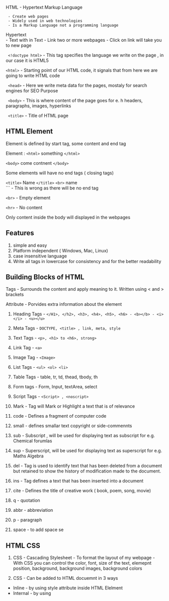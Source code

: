 HTML - Hypertext Markup Language

     - Create web pages
     - Widely used in web technologies
     - Is a Markup Language not a programming language

Hypertext  
       - Text with in Text 
       - Link two or more webpages 
       - Click on link will take you to new page

``` <!doctype html>``` - This tag specifies the language we write on the page , in our case it is HTML5

``` <html> ``` - Starting point of our HTML code, it signals that from here we are going to write HTML code

``` <head>```  - Here we write meta data for the pages, mostaly for search engines for SEO Purpose

``` <body>```  - This is where content of the page goes for e. h headers, paragraphs, images, hyperlinks

``` <title>```  - Title of HTML page

## HTML Element

Element is defined by start tag, some content and end tag

Element : ```<html>``` something ```</html>```

```<body>``` come contnent ```</body>```

Some elements will have no end tags ( closing tags)

```<title>``` Name ```</title>```
```<br>``` name </br>``` - This is wrong as there will be no end tag

```<br>``` - Empty element

```<hr>``` - No content

Only content inside the body will displayed in the webpages

## Features

1. simple and easy
2. Platform independent ( Windows, Mac, Linux)
3. case insensitive language
4. Write all tags in lowercase for consistency and for the better readability

## Building Blocks of HTML

Tags - Surrounds the content and apply meaning to it. Written using < and > brackets

Attribute - Porvides extra information about the element

<tag attribute-name="attribute-value"></tag>

1. Heading Tags - ```</H1>, </h2>, <h3>, <h4>, <h5>, <h6> - <b></b> - <i></i> - <u></u>```

2. Meta Tags - ```DOCTYPE, <title> , link, meta, style```

3. Text Tags - ```<p>, <h1> to <h6>, strong>```

4. Link Tag - ```<a>```

5. Image Tag - ```<Image>```

6. List Tags - ```<ul> <ol> <li>```

7. Table Tags - table, tr, td, thead, tbody, th

8. Form tags - Form, Input, textArea, select

9. Script Tags - ```<Script> , <noscript>```

10. Mark - Tag will Mark or Highlight a text that is of relevance

11. code - Defines a fragment of computer code

12. small - defines smallar text copyright or side-commennts

13. sub - Subscript , will be used for displaying text as subscript for e.g. Chemical forumlas

14. sup - Superscript, will be used for displaying text as superscript for e.g. Maths Algebra

15. del - Tag is used to identify text that has been deleted from a document but
    retained to show the history of modification made to the document.

16. ins - Tag defines a text that has been inserted into a document

17. cite - Defines the title of creative work ( book, poem, song, movie)

18. q - quotation

19. abbr - abbreviation

20. p - paragraph

21. space - to add space se &nbsp;

## HTML CSS

1. CSS - Cascading Stylesheet - To format the layout of my webpage - With CSS you can control the color, font, size of the text,
elemepnt position, background, background images, background colors

2. CSS - Can be added to HTML docuemnt in 3 ways

- Inline - by using style attribute inside HTML Elelment
- Internal - by using <style> element in <head> section
- External - by using <link> element to link external CSS

## CSS Colors, Fonts, sizes

- color - defines the text of your color
- font-family - defines font to be used
- font-size - defines size of the font
- border - define border for all HTML elelments
- padding - defines space between your text and the border
- margin - defines the space between border

## HTML Forms

Required to collect some data from the user. for e.g Name, Email, Phone
May be used for registartion where we collect infornation.

<form action="/user" method="get">
      form elements
</form>

HTTP Methods - GET, PUT, POST, DELETE ( CRUD Operations)

## HTML FORM Controls

1. Text Input Control - Single line Input, Password Input, Multiline Input
2. Checkbox Control - value, checked
3. Radiobox Control
4. Selectbox control
5. File Control
6. Hidden Control - Hides the data inside the page which later can be used to pass to server
7. Clickable button
8. Submt and reset Button

## Block Level Element and Inline Element

Block level element occupies entire space of the parent
Always starts in a new line

## Block-Level elements

1. H1-H6
2. <table>
3. <p>
4. <div>
5. <form>
6. <video>
7. <hr>
8. <address>
9. <header>
10. <footer>

## Inline elements

1.  Doesn't start on a new line
2.  Only takes up as much width as necessary
3.  Can not contain block-level element

4.  <span>
5.  <a>
6.  <button>
7.  <sup>
8.  <sub>
9.  <textArea>
10. <label>
11. <b>
12. <strong>
13. <img>

span - container used to amrk up a part of text or part of document

div - Known as DIVISON Tag

       It is often used as a container for other HTMl elements

       defines a division or a section in an HTML document

       any sort of content can be placed inside <div> tag

<div> 
      <p></p>
      <h1><h1>
      <labe>
      <span>
      .....
</div>

## label vs span

Label is used when we have form or input elements

Span is used anywhere, this is a general container for any inline content

## HTML DOM ( Document Object Model)

When page is loaded, browser creates a docuemnt object Model of the page

Usage: With HTML DOM Javascript can access all the elements of HTML Document

       Javascript can add, remove, change all the HTML elelments, HTML Attributes,
       CSS Styles in the page.

       Javascript can react to HTML events, can create new HTMl events in the page.

## value vs innerHTML

       Setting the value is normally used for input/form elements.
       innerHTML is normally used for div, span, td and similar elements.

## Video

Will help you display video in the page

controls - The browsers will offer controls to allow the user
to control audio, playback, volume, pause /Resume

autoplay - The audio will automatically begin playback as soon as it can.

muted - will mute the audio

## Audio

Will help you display audio in the page

controls - The browsers will offer controls to allow the user
to control audio, playback, volume, pause /Resume

autoplay - The audio will automatically begin playback as soon as it can.

muted - will mute the audio

## HTML Class

This is an attribute which is used to specify a class for an HTML element

Multiplw HTML elements can share same class

## HTML Responsive

Responsive web design is about creating webpages that look good on all devices.

This will automatically adjust for different screen sizes and viewports

To create responsive website we need <meta> tag

<meta name="viewport" content="width=device-width", intial scale 1.0">

This will set the viewport of your page whivh will give browser instructions on how
to control page diemsnsions and scaling.

meta - Elelment Speicfy the charcter set, page description, keywords,
author of the document and viewport settings.

## Semantic elelments

Elements with meaning and clearly tell us what the content is about

<article>
<aside>
<details>
<figcaption>
<figure>
<footer>
<header>
<nav>
<main>
<mark>
<section>
<summary>
<time>

## Non Semantic Elements

<div>
<span>  
<p>

Tells nothing about the content

<div id="nav">
<div class="header">
<div class="footer">

## CSS3

1. Colors Names -
   The 17 standard colors are: aqua, black, blue, fuchsia, gray, green, lime, maroon,
   navy, olive, orange, purple, red, silver, teal, white, and yellow.

2. HTML5 Colors
3. Hexadecimal colors - #
4. RGB colors - rbg()

Selectors

1. Combinator Selector

    a. decendent selector (space)
    b. child selector (>)
    c. adjacent sibing selector (+)
    d. general sibling selector (~)
